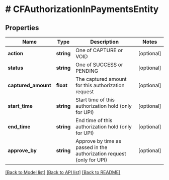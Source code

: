 # # CFAuthorizationInPaymentsEntity

## Properties

Name | Type | Description | Notes
------------ | ------------- | ------------- | -------------
**action** | **string** | One of CAPTURE or VOID | [optional]
**status** | **string** | One of SUCCESS or PENDING | [optional]
**captured_amount** | **float** | The captured amount for this authorization request | [optional]
**start_time** | **string** | Start time of this authorization hold (only for UPI) | [optional]
**end_time** | **string** | End time of this authorization hold (only for UPI) | [optional]
**approve_by** | **string** | Approve by time as passed in the authorization request (only for UPI) | [optional]

[[Back to Model list]](../../README.md#models) [[Back to API list]](../../README.md#endpoints) [[Back to README]](../../README.md)
